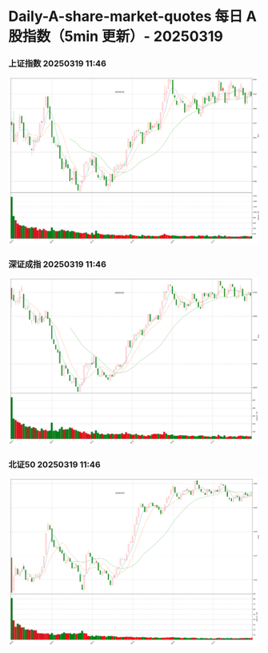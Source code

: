 
# Daily-A-share-market-quotes 每日 A 股指数（5min 更新）- 20250319

### 上证指数 20250319 11:46
![](./fig/2025/3/20250319-sh000001.png)

### 深证成指 20250319 11:46
![](./fig/2025/3/20250319-sz399001.png)

### 北证50 20250319 11:46
![](./fig/2025/3/20250319-bj899050.png)
